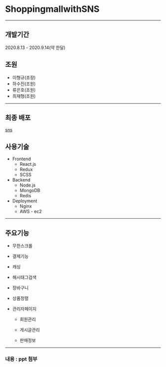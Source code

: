 # ShoppingmallwithSNS
<hr/>

## 개발기간
  2020.8.13 - 2020.9.14(약 한달)

## 조원
  * 이형규(조장)
  * 하수진(조원)
  * 류은호(조원)
  * 최재형(조원)
<hr/>

## 최종 배포
  [sns](http://3.129.249.119)

## 사용기술
  * Frontend
    * React.js
    * Redux
    * SCSS
  * Backend
    * Node.js
    * MongoDB
    * Redis
  * Deployment
    * Nginx
    * AWS - ec2
 <hr/>
 
 ## 주요기능
  * 무한스크롤
  
  * 결제기능
  
  * 캐싱
  
  * 해시태그검색
  
  * 장바구니
  
  * 상품정렬
  
  * 관리자페이지
    
    * 회원관리
    
    * 게시글관리
    
    * 판매정보
<hr/>

 ### 내용 : ppt 첨부
